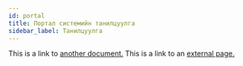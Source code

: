 ```yaml
---
id: portal
title: Портал системийн танилцуулга
sidebar_label: Танилцуулга
---
```


This is a link to [another document.](intro.md) This is a link to an [external page.](http://www.example.com/)
